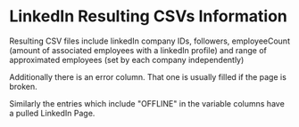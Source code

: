 # LinkedIn Resulting CSVs Information
Resulting CSV files include linkedIn company IDs, followers, employeeCount (amount of associated employees with a linkedIn profile) and
range of approximated employees (set by each company independently)

Additionally there is an error column. That one is usually filled if the page is broken.

Similarly the entries which include "OFFLINE" in the variable columns have a pulled LinkedIn Page.